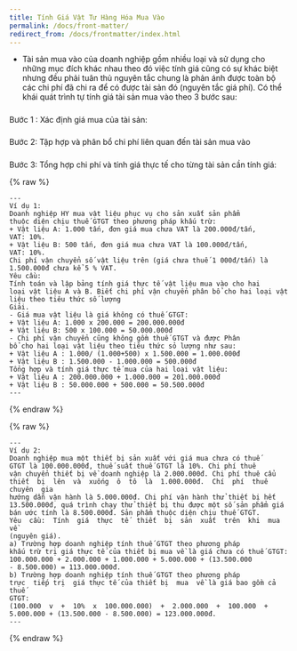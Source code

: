 ```yaml
---
title: Tính Giá Vật Tư Hàng Hóa Mua Vào
permalink: /docs/front-matter/
redirect_from: /docs/frontmatter/index.html
---
```



 * Tài sản mua vào của doanh nghiệp gồm nhiều loại và sử dụng cho những mục đích khác nhau theo đó việc tính giá cũng có sự khác biệt nhưng đều phải tuân thủ nguyên tắc chung là phản ánh được toàn bộ các chi phí đã chi ra để có được tài sản đó (nguyên tắc giá phí). Có thể khái quát trình tự tính giá tài sản mua vào theo 3 bước sau: 


<div class="note warning">
  <h5></h5>
  <p>
  Bước 1 : Xác định giá mua của tài sản: 
  </p>
</div>

<div class="note warning">
  <h5></h5>
  <p>
 Bước 2: Tập hợp và phân bổ chi phí liên quan đến tài sản mua vào 
  </p>
</div>
<div class="note warning">
  <h5></h5>
  <p>
Bước 3: Tổng hợp chi phí và tính giá thực tế cho từng tài sản cần tính giá: 
  </p>
</div>

{% raw %}
```liquid
---
Ví dụ 1: 
Doanh nghiệp HY mua vật liệu phục vụ cho sản xuất sản phẩm 
thuộc diện chịu thuế GTGT theo phương pháp khấu trừ:  
+ Vật liệu A: 1.000 tấn, đơn giá mua chưa VAT là 200.000đ/tấn, 
VAT: 10%. 
+ Vật liệu B: 500 tấn, đơn giá mua chưa VAT là 100.000đ/tấn, 
VAT: 10%. 
Chi phí vận chuyển số vật liệu trên (giá chưa thuế 1 000đ/tấn) là 
1.500.000đ chưa kể 5 % VAT. 
Yêu cầu: 
Tính toán và lập bảng tính giá thực tế vật liệu mua vào cho hai 
loại vật liệu A và B. Biết chi phí vận chuyển phân bổ cho hai loại vật 
liệu theo tiêu thức số lượng 
Giải. 
- Giá mua vật liệu là giá không có thuế GTGT:  
+ Vật liệu A: 1.000 x 200.000 = 200.000.000đ  
+ Vật liệu B: 500 x 100.000 = 50.000.000đ 
- Chi phí vận chuyển cũng không gồm thuế GTGT và được Phân 
bổ cho hai loại vật liệu theo tiêu thức sỏ lượng như sau:  
+ Vật liệu A : 1.000/ (1.000+500) x 1.500.000 = 1.000.000đ  
+ Vật liệu B : 1.500.000 - 1.000.000 = 500.000đ  
Tổng hợp và tính giá thực tế mua của hai loại vật liệu: 
+ Vật liệu A : 200.000.000 + 1.000.000 = 201.000.000đ  
+ Vật liệu B : 50.000.000 + 500.000 = 50.500.000đ  
---

```
{% endraw %}


 
 {% raw %}
```liquid
---
Ví dụ 2: 
Doanh nghiệp mua một thiết bị sản xuất với giá mua chưa có thuế 
GTGT là 100.000.000đ, thuế suất thuế GTGT là 10%. Chi phí thuê 
vận chuyển thiết bị về doanh nghiệp là 2.000.000đ. Chi phí thuê cẩu 
thiết  bị  lên  và  xuống  ô  tô  là  1.000.000đ.  Chí  phí  thuê  chuyên  gia 
hướng dẫn vận hành là 5.000.000đ. Chi phí vận hành thử thiết bị hết 
13.500.000đ, quá trình chạy thử thiết bị thu được một số sản phẩm giá 
bán ước tính là 8.500.000đ. Sản phẩm thuộc diện chịu thuế GTGT. 
Yêu  cầu:  Tính  giá  thực  tế  thiết  bị  sản  xuất  trên  khi  mua  về 
(nguyên giá). 
a) Trường hợp doanh nghiệp tính thuế GTGT theo phương pháp 
khấu trừ trị giá thực tế của thiết bị mua về là giá chưa có thuế GTGT: 
100.000.000 + 2.000.000 + 1.000.000 + 5.000.000 + (13.500.000 
- 8.500.000) = 113.000.000đ. 
b) Trường hợp doanh nghiệp tính thuế GTGT theo phương pháp 
trực  tiếp trị  giá thực tế của thiết bị  mua  về là giá bao gồm cả thuế 
GTGT: 
(100.000  v  +  10%  x  100.000.000)  +  2.000.000  +  100.000  + 5.000.000 + (13.500.000 - 8.500.000) = 123.000.000đ. 
---

```
{% endraw %}